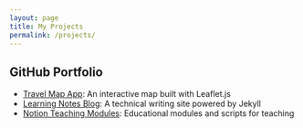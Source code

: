 ```yaml
---
layout: page
title: My Projects
permalink: /projects/
---
```


## GitHub Portfolio

- [Travel Map App](https://github.com/your-username/map-project): An interactive map built with Leaflet.js  
- [Learning Notes Blog](https://github.com/your-username/blog): A technical writing site powered by Jekyll  
- [Notion Teaching Modules](https://github.com/your-username/notion-course): Educational modules and scripts for teaching
